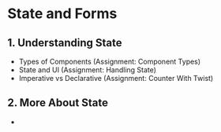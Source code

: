 # State and Forms

## 1. Understanding State
- Types of Components (Assignment: Component Types)
- State and UI (Assignment: Handling State)
- Imperative vs Declarative (Assignment: Counter With Twist)
## 2.  More About State
-
